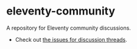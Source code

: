 # eleventy-community
A repository for Eleventy community discussions.

* Check out [the issues for discussion threads](https://github.com/11ty/eleventy-community/issues/).
